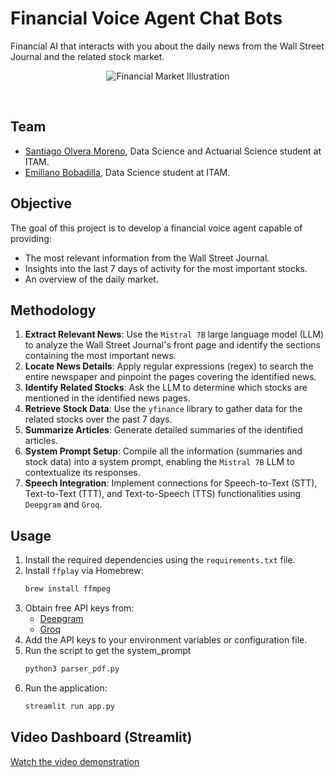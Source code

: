 # Financial Voice Agent Chat Bots
Financial AI that interacts with you about the daily news from the Wall Street Journal and the related stock market.

<p align="center">
  <img src="https://github.com/user-attachments/assets/79ec3e74-aa90-4d17-9397-d9d14da43277" alt="Financial Market Illustration">
</p>

<br>

## Team

- [Santiago Olvera Moreno](https://github.com/SantiOlvera), Data Science and Actuarial Science student at ITAM.
- [Emiliano Bobadilla](https://github.com/BobadillaE), Data Science student at ITAM.

## Objective

The goal of this project is to develop a financial voice agent capable of providing:
- The most relevant information from the Wall Street Journal.
- Insights into the last 7 days of activity for the most important stocks.
- An overview of the daily market.

## Methodology

1. **Extract Relevant News**: Use the `Mistral 7B` large language model (LLM) to analyze the Wall Street Journal's front page and identify the sections containing the most important news.
2. **Locate News Details**: Apply regular expressions (regex) to search the entire newspaper and pinpoint the pages covering the identified news.
3. **Identify Related Stocks**: Ask the LLM to determine which stocks are mentioned in the identified news pages.
4. **Retrieve Stock Data**: Use the `yfinance` library to gather data for the related stocks over the past 7 days.
5. **Summarize Articles**: Generate detailed summaries of the identified articles.
6. **System Prompt Setup**: Compile all the information (summaries and stock data) into a system prompt, enabling the `Mistral 7B` LLM to contextualize its responses.
7. **Speech Integration**: Implement connections for Speech-to-Text (STT), Text-to-Text (TTT), and Text-to-Speech (TTS) functionalities using `Deepgram` and `Groq`.

## Usage

1. Install the required dependencies using the `requirements.txt` file.
2. Install `ffplay` via Homebrew:
   ```bash
   brew install ffmpeg
   ```
3. Obtain free API keys from:
   - [Deepgram](https://deepgram.com)
   - [Groq](https://console.groq.com/playground)
4. Add the API keys to your environment variables or configuration file.
5. Run the script to get the system_prompt
   ```bash
   python3 parser_pdf.py
   ```
6. Run the application:
   ```bash
   streamlit run app.py
   ```

## Video Dashboard (Streamlit)

[Watch the video demonstration](https://www.dropbox.com/scl/fi/mh6dvviju7q5jlhiaoqhn/Screen-Recording-2024-05-28-at-9.27.57-a.m..mov?rlkey=9nmqf8mm2l3gxuvsfd5vku1xj&st=x7xwdv30&dl=0)


